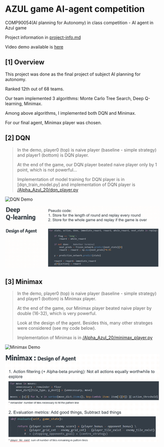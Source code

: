 # AZUL game AI-agent competition
COMP90054(AI planning for Autonomy) in class competition - AI agent in Azul game

Project information in [project-info.md](https://github.com/kaiyoo/AI-azul/blob/master/project-info.md)

Video demo available is [here](https://youtu.be/vctpCTW8iWU)

## [1] Overview
This project was done as the final project of subject AI planning for autonomy. 

Ranked 12th out of 68 teams. 

Our team implemented 3 algorithms: Monte Carlo Tree Search, Deep Q-learning, Minimax.

Among above algorithms, I implemented both DQN and Minimax.

For our final agent, Minimax player was chosen. 

## [2] DQN
> In the demo, player0 (top) is naive player (baseline - simple strategy) and player1 (bottom) is DQN player.
> 
> At the end of the game, our DQN player beated naive player only by 1 point, which is not powerful...
> 
> Implementation of model training for DQN player is in [dqn_train_model.py] and implementation of DQN player is [/Alpha_Azul_20/dqn_player.py](players/Alpha_Azul_20/dqn_player.py)


![DQN Demo](img/dqn_demo.gif)

![alt text](img/dqn_design.PNG)


## [3] Minimax
> In the demo, player0 (top) is naive player (baseline - simple strategy) and player1 (bottom) is Minimax player.
> 
> At the end of the game, our Minimax player beated naive player by double (16-32), which is very powerful.
> 
> Look at the design of the agent. Besides this, many other strateges were considered (see my code below).
> 
> Implementation of Minimax is in [/Alpha_Azul_20/minimax_player.py](players/Alpha_Azul_20/minimax_player.py)


![Minimax Demo](img/minimax_demo.gif)

![alt text](img/minimax_design.PNG)

